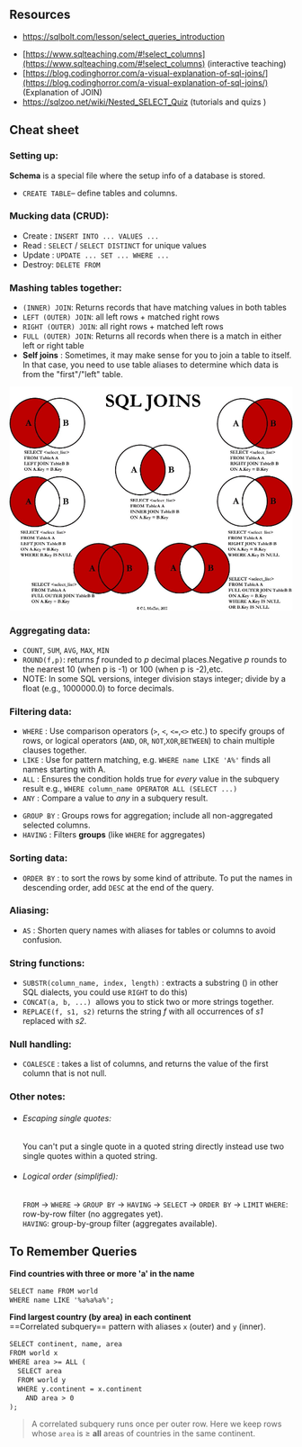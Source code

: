 ## Resources

- https://sqlbolt.com/lesson/select_queries_introduction

* [https://www.sqlteaching.com/#!select_columns](https://www.sqlteaching.com/#!select_columns) (interactive teaching)
* [https://blog.codinghorror.com/a-visual-explanation-of-sql-joins/](https://blog.codinghorror.com/a-visual-explanation-of-sql-joins/) (Explanation of JOIN)
* https://sqlzoo.net/wiki/Nested_SELECT_Quiz (tutorials and quizs )

## Cheat sheet

### Setting up:

**Schema** is a special file where the setup info of a database is stored.

- `CREATE TABLE`– define tables and columns.

### Mucking data (CRUD):

- Create : `INSERT INTO ... VALUES ...`
- Read : `SELECT` / `SELECT DISTINCT` for unique values
- Update : `UPDATE ... SET ... WHERE ...`
- Destroy: `DELETE FROM`

### Mashing tables together:

- `(INNER) JOIN`: Returns records that have matching values in both tables
- `LEFT (OUTER) JOIN`: all left rows + matched right rows
- `RIGHT (OUTER) JOIN`: all right rows + matched left rows
- `FULL (OUTER) JOIN`: Returns all records when there is a match in either left or right table
- **Self joins** : Sometimes, it may make sense for you to join a table to itself. In that case, you need to use table aliases to determine which data is from the "first"/"left" table.

![venn diagram](/Databases/UI25E.jpg)

### Aggregating data:

- `COUNT`, `SUM`, `AVG`, `MAX`, `MIN`
- `ROUND(f,p)`: returns _f_ rounded to _p_ decimal places.Negative *p* rounds to the nearest 10 (when p is -1) or 100 (when p is -2),etc.
- NOTE: In some SQL versions, integer division stays integer; divide by a float (e.g., 1000000.0) to force decimals.

### Filtering data:

- `WHERE` : Use comparison operators (`>`, `<`, `<=`,`<>` etc.) to specify groups of rows, or logical operators (`AND`, `OR`, `NOT`,`XOR`,`BETWEEN`) to chain multiple clauses together.
- `LIKE` : Use for pattern matching, e.g. `WHERE name LIKE 'A%'` finds all names starting with A.
- `ALL` : Ensures the condition holds true for *every* value in the subquery result e.g., `WHERE column_name OPERATOR ALL (SELECT ...)`
- `ANY` : Compare a value to *any* in a subquery result.

* `GROUP BY` : Groups rows for aggregation; include all non-aggregated selected columns.
* `HAVING` : Filters **groups** (like `WHERE` for aggregates)

### Sorting data:

- `ORDER BY` : to sort the rows by some kind of attribute. To put the names in descending order, add `DESC` at the end of the query.

### Aliasing:

- `AS` : Shorten query names with aliases for tables or columns to avoid confusion.

### String functions:

- `SUBSTR(column_name, index, length)` : extracts a substring () in other SQL dialects, you could use `RIGHT` to do this)
- `CONCAT(a, b, ...)`  allows you to stick two or more strings together.
- `REPLACE(f, s1, s2)` returns the string _f_ with all occurrences of _s1_ replaced with _s2_.

### Null handling:

- `COALESCE` : takes a list of columns, and returns the value of the first column that is not null.

### Other notes:

- ###### Escaping single quotes:

  You can't put a single quote in a quoted string directly instead use two single quotes within a quoted string.

- ###### Logical order (simplified):
  `FROM` → `WHERE` → `GROUP BY` → `HAVING` → `SELECT` → `ORDER BY` → `LIMIT`
  `WHERE`: row-by-row filter (no aggregates yet).  
   `HAVING`: group-by-group filter (aggregates available).

## To Remember Queries

**Find countries with three or more 'a' in the name**

```
SELECT name FROM world
WHERE name LIKE '%a%a%a%';
```

**Find largest country (by area) in each continent**  
==Correlated subquery== pattern with aliases `x` (outer) and `y` (inner).

```
SELECT continent, name, area
FROM world x
WHERE area >= ALL (
  SELECT area
  FROM world y
  WHERE y.continent = x.continent
    AND area > 0
);
```

> A correlated subquery runs once per outer row. Here we keep rows whose `area` is ≥ **all** areas of countries in the same continent.
